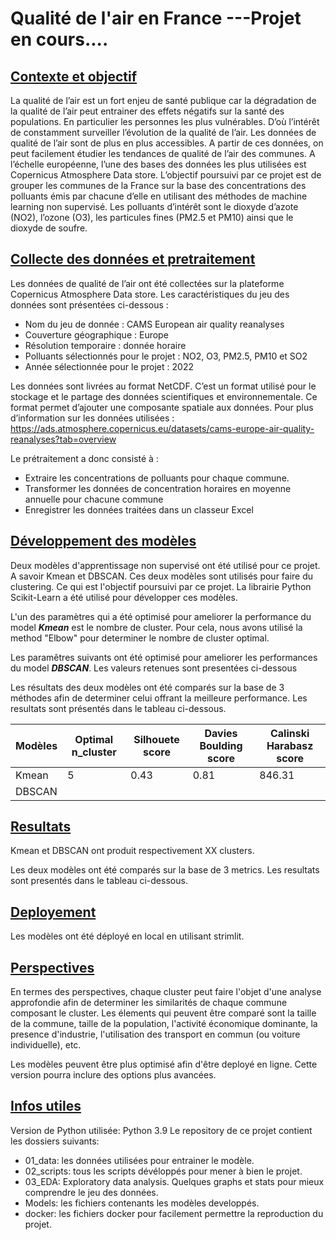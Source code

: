 # Qualité de l'air en France ---Projet en cours....
## <ins>Contexte et objectif</ins>
La qualité de l’air est un fort enjeu de santé publique car la dégradation de la qualité de l’air peut entrainer des effets négatifs sur la santé des populations. En particulier les personnes les plus vulnérables. D’où l’intérêt de constamment surveiller l’évolution de la qualité de l’air.
Les données de qualité de l’air sont de plus en plus accessibles. A partir de ces données, on peut facilement étudier les tendances de qualité de l’air des communes. A l’échelle européenne, l’une des bases des données les plus utilisées est Copernicus Atmosphere Data store.
L’objectif poursuivi par ce projet est de grouper les communes de la France sur la base des concentrations des polluants émis par chacune d’elle en utilisant des méthodes de machine learning non supervisé.
Les polluants d’intérêt sont le dioxyde d’azote (NO2), l’ozone (O3), les particules fines (PM2.5 et PM10) ainsi que le dioxyde de soufre. 

## <ins>Collecte des données  et pretraitement</ins>
Les données de qualité de l’air ont été collectées sur la plateforme Copernicus Atmosphere Data store. Les caractéristiques du jeu des données sont présentées ci-dessous :
* Nom du jeu de donnée : CAMS European air quality reanalyses
* Couverture géographique : Europe
* Résolution temporaire : donnée horaire
* Polluants sélectionnés pour le projet : NO2, O3, PM2.5, PM10 et SO2
* Année sélectionnée pour le projet : 2022

Les données sont livrées au format NetCDF. C’est un format utilisé pour le stockage et le partage des données scientifiques et environnementale. Ce format permet d’ajouter une composante spatiale aux données. 
Pour plus d’information sur les données utilisées : https://ads.atmosphere.copernicus.eu/datasets/cams-europe-air-quality-reanalyses?tab=overview

Le prétraitement a donc consisté à :
* Extraire les concentrations de polluants pour chaque commune.
* Transformer les données de concentration horaires en moyenne annuelle pour chacune commune
* Enregistrer les données traitées dans un classeur Excel

## <ins>Développement des modèles</ins>
Deux modèles d'apprentissage non supervisé ont été utilisé pour ce projet. A savoir Kmean et DBSCAN. Ces deux modèles sont utilisés pour faire du clustering. Ce qui est l'objectif poursuivi par ce projet. La librairie Python Scikit-Learn a été utilisé pour développer ces modèles.

L'un des paramètres qui a été optimisé pour ameliorer la performance du model ***Kmean*** est le nombre de cluster. Pour cela, nous avons utilisé la method "Elbow" pour determiner le nombre de cluster optimal.

Les paramêtres suivants ont été optimisé pour ameliorer les performances du model ***DBSCAN***. Les valeurs retenues sont presentées ci-dessous

Les résultats des deux modèles ont été comparés sur la base de 3 méthodes afin de determiner celui offrant la meilleure performance. Les resultats sont présentés dans le tableau ci-dessous.

|  Modèles  | Optimal n_cluster | Silhouete score | Davies Boulding score | Calinski Harabasz score |
|-----------|-------------------|-----------------|-----------------------|-------------------------|
| Kmean     | 5                 | 0.43            | 0.81                  | 846.31                  |
| DBSCAN    |                   |                 |                       |                         |

## <ins>Resultats</ins>
Kmean et DBSCAN ont produit respectivement XX clusters.

Les deux modèles ont été comparés sur la base de 3 metrics. Les resultats sont presentés dans le tableau ci-dessous.

## <ins>Deployement</ins>
Les modèles ont été déployé en local en utilisant strimlit.

## <ins>Perspectives</ins>
En termes des perspectives, chaque cluster peut faire l'objet d'une analyse approfondie afin de determiner les similarités de chaque commune composant le cluster. Les élements qui peuvent être comparé sont la taille de la commune, taille de la population, l'activité économique dominante, la presence d'industrie, l'utilisation des transport en commun (ou voiture individuelle), etc.

Les modèles peuvent être plus optimisé afin d'être deployé en ligne. Cette version pourra inclure des options plus avancées.

## <ins>Infos utiles</ins>
Version de Python utilisée: Python 3.9
Le repository de ce projet contient les dossiers suivants:
* 01_data: les données utilisées pour entrainer le modèle.
* 02_scripts: tous les scripts dévéloppés pour mener à bien le projet.
* 03_EDA: Exploratory data analysis. Quelques graphs et stats pour mieux comprendre le jeu des données.
* Models: les fichiers contenants les modèles developpés.
* docker: les fichiers docker pour facilement permettre la reproduction du projet.
